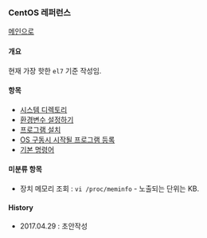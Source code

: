 ### CentOS 레퍼런스

[메인으로](https://github.com/juneyoung/DEV-INFOS)

#### 개요
현재 가장 핫한 `el7` 기준 작성임.

#### 항목
- [시스템 디렉토리]()
- [환경변수 설정하기](https://github.com/juneyoung/DEV-INFOS/blob/master/CentOS/system/env.md)
- [프로그램 설치](https://github.com/juneyoung/DEV-INFOS/blob/master/CentOS/program/program.md)
- [OS 구동시 시작될 프로그램 등록](https://github.com/juneyoung/DEV-INFOS/blob/master/CentOS/system/boot.md)
- [기본 명령어](https://github.com/juneyoung/DEV-INFOS/blob/master/CentOS/cli/README.md)

#### 미분류 항목
- 장치 메모리 조회 : `vi /proc/meminfo` - 노출되는 단위는 KB.

#### History
- 2017.04.29 : 초안작성
